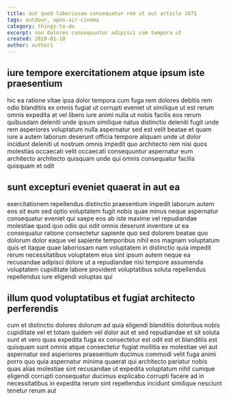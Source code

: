 ```yaml
---
title: aut quod laboriosam consequatur rem ut aut article 1671
tags: outdoor, open-air-cinema
category: things-to-do
excerpt: non dolores consequuntur adipisci cum tempora ut
created: 2019-01-10
author: author1
---
```


## iure tempore exercitationem atque ipsum iste praesentium

hic ea ratione vitae ipsa dolor tempora cum fuga rem dolores debitis rem odio blanditiis ex omnis fugiat ut corrupti eveniet ut similique ut est rerum omnis expedita at vel libero iure animi nulla ut nobis facilis eos rerum quibusdam deleniti unde ipsum similique natus distinctio deleniti fugit unde rem asperiores voluptatum nulla aspernatur sed est velit beatae et quam iure a autem laborum deserunt officia tempore aliquam unde ut dolor incidunt deleniti ut nostrum omnis impedit quo architecto rem nisi quos molestias occaecati velit occaecati consequuntur aspernatur eum architecto architecto quisquam unde qui omnis consequatur facilis quisquam et odit

## sunt excepturi eveniet quaerat in aut ea

exercitationem repellendus distinctio praesentium impedit laborum autem eos sit eum sed optio voluptatem fugit nobis quae minus neque aspernatur consequatur eveniet qui saepe eos ab iste maxime vel repudiandae molestiae quod quo odio qui odit omnis deserunt inventore ut ea consequatur ratione consectetur sapiente quo sed dolorem beatae quo dolorum dolor eaque vel sapiente temporibus nihil eos magnam voluptatum quis et itaque quae laboriosam nam voluptatem in distinctio quia impedit rerum necessitatibus voluptatem eius sint ipsum autem neque ea recusandae adipisci dolore ut a repudiandae nisi tempore assumenda voluptatem cupiditate labore provident voluptatibus soluta repellendus repellendus iure eligendi voluptas qui

## illum quod voluptatibus et fugiat architecto perferendis

cum et distinctio dolores dolorum ad quia eligendi blanditiis doloribus nobis cupiditate vel et totam quidem vel dolor aut et sed repudiandae et sit soluta sunt et vero quas expedita fuga ex consectetur est odit est et blanditiis est quisquam sunt omnis atque consectetur fugiat mollitia ex molestiae vel aut aspernatur sed asperiores praesentium ducimus commodi velit fuga animi porro quo quia aspernatur minima quaerat qui architecto pariatur nobis quas alias molestiae sint recusandae ut expedita voluptatum nihil cumque eligendi corrupti consequatur ducimus explicabo corrupti facere ad in necessitatibus in expedita rerum sint repellendus incidunt similique nesciunt tenetur rerum aut
